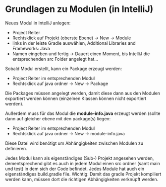 # Grundlagen zu Modulen (in IntelliJ)
Neues Modul in IntelliJ anlegen: 
* Project Reiter
* Rechtsklick auf Projekt (oberste Ebene) -> New -> Module 
* links in der leiste Gradle auswählen, Additional Libraries and Frameworks: Java 
* Namen eingeben und fertig -> Dauert einen Moment, bis IntelliJ die entsprechenden src Folder angelegt hat...

Sobald Modul erstellt, kann ein Package erzeugt werden:
* Project Reiter im entsprechenden Modul
* Rechtsklick auf java ordner -> New -> Package

Die Packages müssen angelegt werden, damit diese dann aus den Modulen exportiert werden können (einzelnen Klassen können nicht exportiert werden).

Außerdem muss für das Modul die **module-info.java** erzeugt werden (sollte dann auf gleicher ebene mit den package(s) liegen: 
* Project Reiter im entsprechenden Modul
* Rechtsklick auf java ordner -> New -> module-info.java

Diese Datei wird benötigt um Abhängigkeiten zwischen Modulen zu definieren.


Jedes Modul kann als eigenständiges (Sub-) Projekt angesehen werden, dementsprechend gibt es auch in jedem Modul einen src ordner (samt main und test) in dem sich der Code befindet. Jedes Module hat auch ein eigenständiges build.gradle file.
Wichtig: Damit das gradle Projekt kompiliert werden kann, müssen dort die richtigen Abhängigkeiten verknüpft werden.